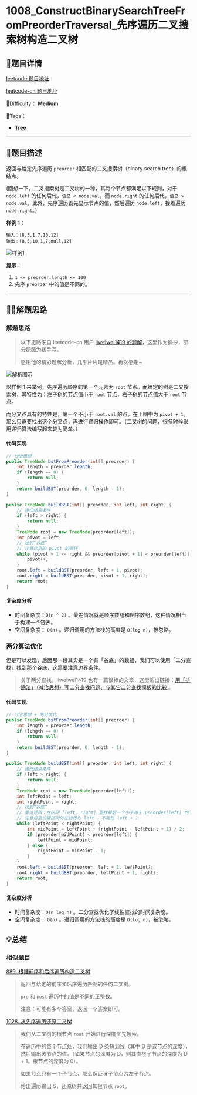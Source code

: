 

# 1008_ConstructBinarySearchTreeFromPreorderTraversal_先序遍历二叉搜索树构造二叉树

## 📌题目详情

[leetcode 题目地址](https://leetcode-cn.com/problems/construct-binary-search-tree-from-preorder-traversal/)

[leetcode-cn 题目地址](https://leetcode-cn.com/problems/construct-binary-search-tree-from-preorder-traversal/)

📗Difficulty：	**Medium**	

🎯Tags：

+ **[Tree](https://leetcode.com/tag/tree/)**



---

## 📃题目描述

返回与给定先序遍历 `preorder` 相匹配的二叉搜索树（binary search tree）的根结点。

(回想一下，二叉搜索树是二叉树的一种，其每个节点都满足以下规则，对于 `node.left` 的任何后代，`值总 < node.val`，而 `node.right` 的任何后代，`值总 > node.val`。此外，先序遍历首先显示节点的值，然后遍历 `node.left`，接着遍历 `node.right`。）

**样例 1：**

```
输入：[8,5,1,7,10,12]
输出：[8,5,10,1,7,null,12]
```

![样例1](https://assets.ryantech.ltd/20200603155313.png)

**提示：**

1. `1 <= preorder.length <= 100`
2. 先序 `preorder` 中的值是不同的。



****

## 🏹🎯解题思路

### 解题思路

> 以下思路来自 leetcode-cn 用户 [liweiwei1419 的题解](https://leetcode-cn.com/problems/construct-binary-search-tree-from-preorder-traversal/solution/fen-zhi-si-xiang-java-by-liweiwei1419/)，这里作为摘抄，部分配图为我手写。
>
> 感谢他的精彩题解分析，几乎片片是精品。再次感谢~

![解析图示](https://assets.ryantech.ltd/20200603155739.jpg)

以样例 1 来举例，先序遍历顺序的第一个元素为 `root` 节点。而给定的树是二叉搜索树，其特性为：左子树的节点值小于 `root` 节点，右子树的节点值大于 `root` 节点。

而分叉点具有的特性是，第一个不小于 `root.val` 的点。在上图中为 `pivot + 1`。那么只需要找出这个分叉点，再进行递归操作即可。（二叉树的问题，很多时候采用递归算法编写起来较为简单。）



#### 代码实现

```java
// 分治思想
public TreeNode bstFromPreorder(int[] preorder) {
    int length = preorder.length;
    if (length == 0) {
        return null;
    }
    return buildBST(preorder, 0, length - 1);
}

public TreeNode buildBST(int[] preorder, int left, int right) {
    // 递归结束条件
    if (left > right) {
        return null;
    }
    TreeNode root = new TreeNode(preorder[left]);
    int pivot = left;
    // 找到“谷底”
    // 注意这里的 pivot 的循环
    while (pivot + 1 <= right && preorder[pivot + 1] < preorder[left]) {
        pivot++;
    }
    root.left = buildBST(preorder, left + 1, pivot);
    root.right = buildBST(preorder, pivot + 1, right);
    return root;
}
```



#### 复杂度分析

+ 时间复杂度：`O(n ^ 2)` 。最差情况就是顺序数组和倒序数组，这种情况相当于构建一个链表。
+ 空间复杂度： `O(n)` 。递归调用的方法栈的高度是 `O(log n)`，被忽略。



### 两分算法优化

但是可以发现，后面那一段其实是一个有「谷底」的数组，我们可以使用「二分查找」找到那个谷底，这里要注意边界条件。

> 关于两分查找，liweiwei1419 也有一篇很棒的文章，这里贴出链接：[用「排除法」（减治思想）写二分查找问题、与其它二分查找模板的比较 ](https://leetcode-cn.com/problems/search-insert-position/solution/te-bie-hao-yong-de-er-fen-cha-fa-fa-mo-ban-python-/) 。



#### 代码实现

```java
// 分治思想 + 两分优化
public TreeNode bstFromPreorder(int[] preorder) {
    int length = preorder.length;
    if (length == 0) {
        return null;
    }
    return buildBST(preorder, 0, length - 1);
}

public TreeNode buildBST(int[] preorder, int left, int right) {
    // 递归结束条件
    if (left > right) {
        return null;
    }
    TreeNode root = new TreeNode(preorder[left]);
    int leftPoint = left;
    int rightPoint = right;
    // 找到“谷底”
    // 重点逻辑：在区间 [left, right] 里找最后一个小于等于 preorder[left] 的下标
    // 注意这里设置区间的左边界为 left ，不能是 left + 1
    while (leftPoint < rightPoint) {
        int midPoint = leftPoint + (rightPoint - leftPoint + 1) / 2;
        if (preorder[midPoint] < preorder[left]) {
            leftPoint = midPoint;
        } else {
            rightPoint = midPoint - 1;
        }
    }
    root.left = buildBST(preorder, left + 1, leftPoint);
    root.right = buildBST(preorder, leftPoint + 1, right);
    return root;
}
```



#### 复杂度分析

+ 时间复杂度：`O(n log n)` 。二分查找优化了线性查找的时间复杂度。
+ 空间复杂度： `O(n)` 。递归调用的方法栈的高度是 `O(log n)`，被忽略。



## 💡总结

### 相似题目

[889. 根据前序和后序遍历构造二叉树](https://leetcode-cn.com/problems/construct-binary-tree-from-preorder-and-postorder-traversal/)

> 返回与给定的前序和后序遍历匹配的任何二叉树。
>
>  `pre` 和 `post` 遍历中的值是不同的正整数。
>
> 注意：可能有多个答案，返回一个答案即可。



[1028. 从先序遍历还原二叉树](https://leetcode-cn.com/problems/recover-a-tree-from-preorder-traversal/)

> 我们从二叉树的根节点 `root` 开始进行深度优先搜索。
>
> 在遍历中的每个节点处，我们输出 D 条短划线（其中 D 是该节点的深度），然后输出该节点的值。（如果节点的深度为 D，则其直接子节点的深度为 D + 1。根节点的深度为 0）。
>
> 如果节点只有一个子节点，那么保证该子节点为左子节点。
>
> 给出遍历输出 S，还原树并返回其根节点 `root`。




